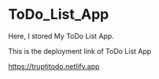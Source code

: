 # ToDo_List_App
Here, I stored My ToDo List App.

This is the deployment link of ToDo List App

https://truptitodo.netlify.app
